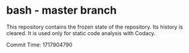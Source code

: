 # bash - master branch

This repository contains the frozen state of the repository.
Its history is cleared. It is used only for static code
analysis with Codacy.

Commit Time: 1717904790